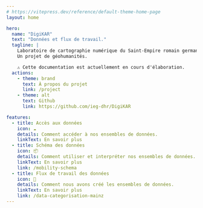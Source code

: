 ```yaml
---
# https://vitepress.dev/reference/default-theme-home-page
layout: home

hero:
  name: "DigiKAR"
  text: "Données et flux de travail."
  tagline: |
    Laboratoire de cartographie numérique du Saint-Empire romain germanique.
    Un projet de géohumanités.

    ⚠️ Cette documentation est actuellement en cours d'élaboration.
  actions:
    - theme: brand
      text: À propos du projet
      link: /project
    - theme: alt
      text: Github
      link: https://github.com/ieg-dhr/DigiKAR

features:
  - title: Accès aux données
    icon: ☁️
    details: Comment accéder à nos ensembles de données.
    linkText: En savoir plus
  - title: Schéma des données
    icon: 📦
    details: Comment utiliser et interpréter nos ensembles de données.
    linkText: En savoir plus
    link: /mobility-schema
  - title: Flux de travail des données
    icon: 🔧
    details: Comment nous avons créé les ensembles de données.
    linkText: En savoir plus
    link: /data-categorisation-mainz
---
```


